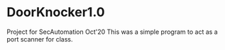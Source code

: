 # DoorKnocker1.0
Project for SecAutomation Oct'20
This was a simple program to act as a port scanner for class.
